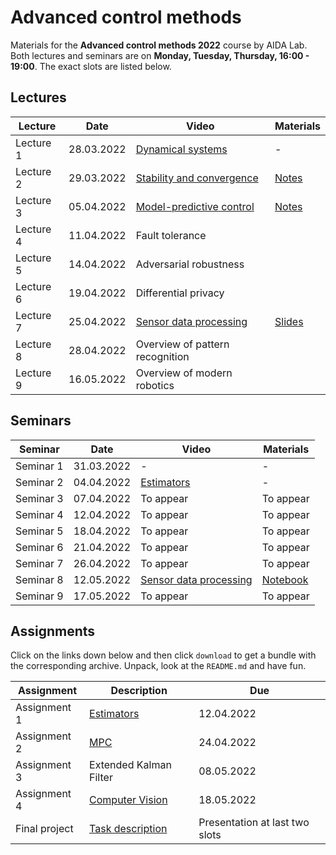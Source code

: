 # Advanced control methods

Materials for the **Advanced control methods 2022** course by AIDA Lab. Both lectures and seminars are on **Monday, Tuesday, Thursday, 16:00 - 19:00**. The exact slots are listed below.

## Lectures

Lecture | Date | Video | Materials | 
| ----- |  -----|  ----- | ------ | 
| Lecture 1 | 28.03.2022|[Dynamical systems](https://youtu.be/R-a1teXpf8E)| - |
| Lecture 2 | 29.03.2022|[Stability and convergence](https://www.youtube.com/watch?v=ucn2sFBkzSw)| [Notes](./lectures/lec-2/acm2022-lec2-slides-ann.pdf) |
| Lecture 3 | 05.04.2022 |[Model-predictive control](https://youtu.be/nL8t5qMr6mE)|[Notes](./lectures/lec-3/ACM2022-lec3-class_220405_175116.pdf)| 
| Lecture 4 | 11.04.2022 |Fault tolerance||
| Lecture 5 | 14.04.2022 |Adversarial robustness|| 
| Lecture 6 | 19.04.2022 |Differential privacy|| 
| Lecture 7 | 25.04.2022 |[Sensor data processing](https://youtu.be/P-ACsbrfWcQ)|[Slides](./lectures/lec-7/acm-2022-lec-7.pdf)| 
| Lecture 8 | 28.04.2022 |Overview of pattern recognition|| 
| Lecture 9 | 16.05.2022 |Overview of modern robotics|| 

## Seminars 

Seminar     | Date  | Video |Materials |
| -----     | ------| ------ | ----- | 
| Seminar 1 | 31.03.2022 | - | - |
| Seminar 2 | 04.04.2022 | [Estimators](https://youtu.be/9z7Yh1QQAFI) | - |
| Seminar 3 | 07.04.2022 | To appear | To appear |  
| Seminar 4 | 12.04.2022 | To appear | To appear | 
| Seminar 5 | 18.04.2022 | To appear | To appear | 
| Seminar 6 | 21.04.2022 | To appear | To appear |
| Seminar 7 | 26.04.2022 | To appear | To appear | 
| Seminar 8 | 12.05.2022 | [Sensor data processing](https://youtu.be/TKnvRyMqSI4) | [Notebook](./seminars/sem-8/acm-2022-sem8-vision.ipynb) | 
| Seminar 9 | 17.05.2022 | To appear | To appear | 

## Assignments

Click on the links down below and then click `download` to get a bundle with the corresponding archive.
Unpack, look at the `README.md` and have fun.

Assignment      | Description | Due | 
| -----         | ------      |  ------ | 
| Assignment 1  | [Estimators](./assignments/asgn-1/asgn-1.zip) |  12.04.2022 | 
| Assignment 2  | [MPC](./assignments/asgn-2/asgn-2.zip) | 24.04.2022 | 
| Assignment 3  | Extended Kalman Filter |  08.05.2022 |
| Assignment 4  | [Computer Vision](./assignments/asgn-4/asgn-4.zip)|  18.05.2022 |
| Final project | [Task description](./assignments/final-project-task-description.txt) | Presentation at last two slots |

